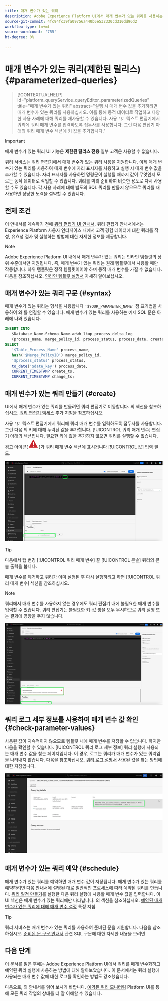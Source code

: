 ```yaml
---
title: 매개 변수가 있는 쿼리
description: Adobe Experience Platform UI에서 매개 변수가 있는 쿼리를 사용하는 방법에 대해 알아봅니다.
source-git-commit: 4fc94fc39fa09756a440b5e532330cd310dd96d2
workflow-type: tm+mt
source-wordcount: '755'
ht-degree: 0%

---
```


# 매개 변수가 있는 쿼리(제한된 릴리스) {#parameterized-queries}

>[!CONTEXTUALHELP]
>id="platform_queryService_queryEditor_parameterizedQueries"
>title="매개 변수가 있는 쿼리"
>abstract="실행 시 매개 변수 값을 추가하려면 매개 변수가 있는 쿼리를 사용하십시오. 이를 통해 동적 데이터로 작업하고 다양한 사용 사례에 대해 쿼리를 재사용할 수 있습니다. 사용 `'$'` 텍스트 편집기에서 쿼리에 쿼리 매개 변수를 입력하도록 접두사를 사용합니다. 그런 다음 편집기 아래의 쿼리 매개 변수 섹션에 키 값을 추가합니다."

>[!IMPORTANT]
>
>매개 변수가 있는 쿼리 UI 기능은 **제한된 릴리스 전용** 일부 고객은 사용할 수 없습니다.

쿼리 서비스는 쿼리 편집기에서 매개 변수가 있는 쿼리 사용을 지원합니다. 이제 매개 변수가 있는 쿼리를 사용하여 매개 변수에 자리 표시자를 사용하고 실행 시 매개 변수 값을 추가할 수 있습니다. 자리 표시자를 사용하면 명령문이 실행될 때까지 값이 무엇인지 모르는 동적 데이터로 작업할 수 있습니다. 쿼리를 미리 준비하여 비슷한 용도로 다시 사용할 수도 있습니다. 각 사용 사례에 대해 별도의 SQL 쿼리를 만들지 않으므로 쿼리를 재사용하면 상당한 노력을 절약할 수 있습니다.

## 전제 조건

이 안내서를 계속하기 전에 [쿼리 편집기 UI 안내서](./user-guide.md). 쿼리 편집기 안내서에서는 Experience Platform 사용자 인터페이스 내에서 고객 경험 데이터에 대한 쿼리를 작성, 유효성 검사 및 실행하는 방법에 대한 자세한 정보를 제공합니다.

>[!NOTE]
>
>Adobe Experience Platform UI 내에서 매개 변수가 있는 쿼리는 인라인 템플릿의 상위 수준에서만 지원됩니다. 즉, 매개 변수가 있는 쿼리는 원래 템플릿에서 사용할 때만 작동합니다. 하위 템플릿은 정적 템플릿이어야 하며 동적 매개 변수를 가질 수 없습니다. 다음을 참조하십시오. [인라인 템플릿 설명서](../essential-concepts/inline-templates.md) 자세히 알아보십시오.

## 매개 변수가 있는 쿼리 구문 {#syntax}

매개 변수가 있는 쿼리는 형식을 사용합니다 `'$YOUR_PARAMETER_NAME'` 점 표기법을 사용하여 와 를 연결할 수 있습니다. 매개 변수가 있는 쿼리를 사용하는 예제 SQL 문은 아래에 나와 있습니다.

```sql
INSERT INTO
   $Database_Name.Schema_Name.adwh_lkup_process_delta_log
   (process_name, merge_policy_id, process_status, process_date, create_ts, change_ts)
SELECT
   '$Table_Process_Name' process_name,
   hash('$Merge_PolicyID') merge_policy_id,
   '$process_status' process_status,
   to_date('$date_key') process_date,
   CURRENT_TIMESTAMP create_ts,
   CURRENT_TIMESTAMP change_ts;
```

## 매개 변수가 있는 쿼리 만들기 {#create}

UI에서 매개 변수가 있는 쿼리를 만들려면 쿼리 편집기로 이동합니다. 의 섹션을 참조하십시오. [쿼리 편집기 액세스](./user-guide.md#accessing-query-editor) 추가 지침을 참조하십시오.

사용 `'$'` 텍스트 편집기에서 쿼리에 쿼리 매개 변수를 입력하도록 접두사를 사용합니다. 그런 다음 의 키에 대해 누락된 값을 추가합니다. [!UICONTROL 쿼리 매개 변수] 편집기 아래의 섹션입니다. 필요한 키에 값을 추가하지 않으면 쿼리를 실행할 수 없습니다. 경고 아이콘(![경고 아이콘.](../images/ui/parameterized-queries/alert-icon.png))가 쿼리 매개 변수 섹션에 표시됩니다 [!UICONTROL 값] 입력 필드.

![매개 변수가 있는 쿼리와 쿼리 매개 변수 섹션이 강조 표시된 쿼리 편집기.](../images/ui/parameterized-queries/parameterized-query.png)

>[!TIP]
>
>다음에서 탭 변경 [!UICONTROL 쿼리 매개 변수] 끝 [!UICONTROL 콘솔] 쿼리의 콘솔 출력을 봅니다.

매개 변수를 제거하고 쿼리가 이미 실행된 후 다시 실행하려고 하면 [!UICONTROL 쿼리 매개 변수] 섹션을 참조하십시오.

>[!NOTE]
>
>쿼리에서 매개 변수를 사용하지 않는 경우에도 쿼리 편집기 내에 불필요한 매개 변수를 입력할 수 있습니다. 쿼리 편집기는 불필요한 키-값 쌍을 모두 무시하므로 쿼리 실행 또는 결과에 영향을 주지 않습니다.

![값 필드가 비어 있고 쿼리 매개 변수 오류가 강조 표시된 쿼리 편집기.](../images/ui/parameterized-queries/query-parameter-error.png)

## 쿼리 로그 세부 정보를 사용하여 매개 변수 값 확인 {#check-parameter-values}

사용된 값이 지속적이지 않으므로 템플릿 내에 매개 변수를 저장할 수 없습니다. 하지만 다음을 확인할 수 있습니다. [!UICONTROL 쿼리 로그 세부 정보] 쿼리 실행에 사용되는 매개 변수 값을 찾는 페이지입니다. 이 경우, 로그는 쿼리가 매개 변수가 있는 쿼리임을 나타내지 않습니다. 다음을 참조하십시오. [쿼리 로그 설명서](./query-logs.md) 사용된 값을 찾는 방법에 대한 지침입니다.

![세부 정보 섹션에서 강조 표시된 매개 변수가 있는 쿼리의 SQL을 사용하여 쿼리 로그 보기.](../images/ui/parameterized-queries/parameterized-query-logs.png)

<!-- improve screenshot above ^ I am waiting for a scheduled run to complete -->

## 매개 변수가 있는 쿼리 예약 {#schedule}

매개 변수가 있는 쿼리를 예약하면 매개 변수 값이 저장됩니다. 매개 변수가 있는 쿼리를 예약하려면 다음 안내서에 설명된 대로 일반적인 프로세스에 따라 예약된 쿼리를 만듭니다. [쿼리 일정 만들기](./query-schedules.md#create-schedule)를 실행한 다음 쿼리 실행에 사용할 매개 변수 값을 입력합니다. 이 UI 섹션은 매개 변수가 있는 쿼리에만 나타납니다. 의 섹션을 참조하십시오. [예약된 매개 변수가 있는 쿼리에 대해 매개 변수 설정](./query-schedules.md#set-parameters) 특정 지침.

>[!TIP]
>
>쿼리 서비스는 매개 변수가 있는 쿼리를 사용하여 준비된 문을 지원합니다. 다음을 참조하십시오. [준비된 문 구문 안내서](../sql/prepared-statements.md) 관련 SQL 구문에 대한 자세한 내용을 보려면

## 다음 단계

이 문서를 읽은 후에는 Adobe Experience Platform UI에서 쿼리를 매개 변수화하고 예약된 쿼리 실행에 사용하는 방법에 대해 알아보았습니다. 이 문서에서는 쿼리 실행에 사용되는 매개 변수 값에 대한 로그를 확인하는 방법도 강조했습니다.

다음으로, 의 안내서를 읽어 보시기 바랍니다. [예약된 쿼리 모니터링](./monitor-queries.md) Platform UI를 통해 모든 쿼리 작업의 상태를 더 잘 이해할 수 있습니다.

